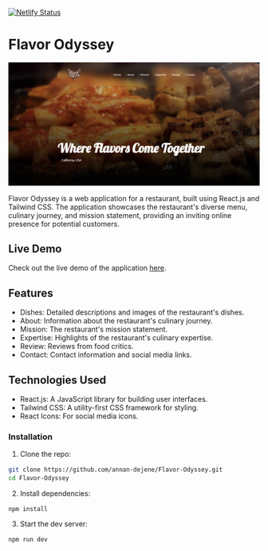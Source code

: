 [![Netlify Status](https://api.netlify.com/api/v1/badges/a758c377-d048-42e1-b338-f41e5b64fcec/deploy-status)](https://app.netlify.com/sites/falvor-odyssey/deploys)

# Flavor Odyssey

![Sample-Screenshot](./public/Sample.png)

Flavor Odyssey is a web application for a restaurant, built using React.js and Tailwind CSS. The application showcases the restaurant's diverse menu, culinary journey, and mission statement, providing an inviting online presence for potential customers.

## Live Demo

Check out the live demo of the application [here](https://falvor-odyssey.netlify.app/).

## Features

- Dishes: Detailed descriptions and images of the restaurant's dishes.
- About: Information about the restaurant's culinary journey.
- Mission: The restaurant's mission statement.
- Expertise: Highlights of the restaurant's culinary expertise.
- Review: Reviews from food critics.
- Contact: Contact information and social media links.

## Technologies Used

- React.js: A JavaScript library for building user interfaces.
- Tailwind CSS: A utility-first CSS framework for styling.
- React Icons: For social media icons.

### Installation

1. Clone the repo:

```bash
git clone https://github.com/annan-dejene/Flavor-Odyssey.git
cd Flavor-Odyssey
```

2. Install dependencies:

```node
npm install
```

3. Start the dev server:

```node
npm run dev
```
